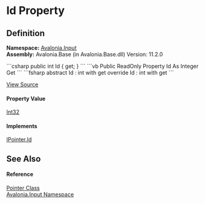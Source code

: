 # Id Property




## Definition
**Namespace:** <a href="N_Avalonia_Input">Avalonia.Input</a>  
**Assembly:** Avalonia.Base (in Avalonia.Base.dll) Version: 11.2.0

<Tabs groupId="api-code-preview">
<TabItem value="csharp" label="C#">
```csharp
public int Id { get; }
```
</TabItem>
<TabItem value="vb" label="VB">
```vb
Public ReadOnly Property Id As Integer
	Get
```
</TabItem>
<TabItem value="fsharp" label="F#">
```fsharp
abstract Id : int with get
override Id : int with get
```
</TabItem>
</Tabs>



<a href="https://github.com/AvaloniaUI/Avalonia/tree/master/src/Avalonia.Base/Input/Pointer.cs#L21" title="View the source code">View Source</a>



#### Property Value
<a href="https://learn.microsoft.com/dotnet/api/system.int32" target="_blank" rel="noopener noreferrer">Int32</a>

#### Implements
<a href="P_Avalonia_Input_IPointer_Id">IPointer.Id</a>  


## See Also


#### Reference
<a href="T_Avalonia_Input_Pointer">Pointer Class</a>  
<a href="N_Avalonia_Input">Avalonia.Input Namespace</a>  

